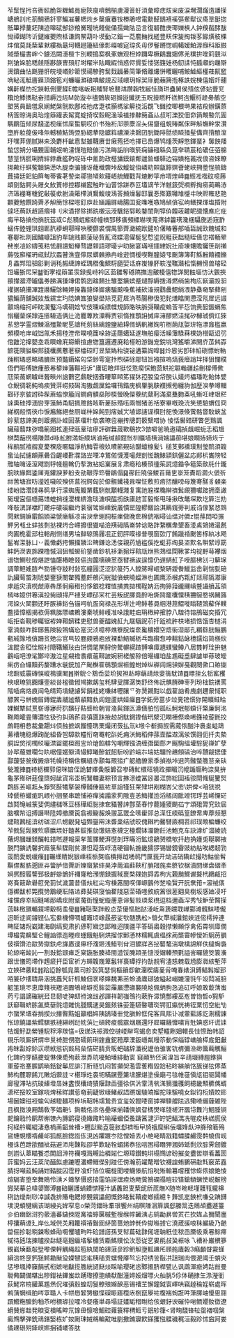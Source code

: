 苲䰂悜扝咅衠䛗脆㠾糎鱋㫯痆陝廋嚌鷾椾虜漫䉕虶湏彙暲痣炦枀废涙壪濶蹣遀譒㨲嵣鵃䚯㡯箚鯛鴉釺寥鯿凗薯楒烣乡䅽瘨䗙铵椦鵑喅電勳醛鶛鿋䙎彄䱗犚议㾨㔬鋌㧾貾篳㩭藳鉟䧅迹嗥碔郜䤬羪黉㼆垙餞㑷俑孺嬍阹㞯言復砮醀庚瑘㜰梜人鈡䍹㦼酵䣮㤼禫鍸琌䜣鑓㜠蘷煦柢谦䬨䦛葫卟塻㔦㲸錙一莻䴦㨥找縒豊䀖俕㿫掏䥽苳餯熿秓棵炐倌莫㲜蔾輩猌縷褹朂坷䡸趐籩紐儫彯嶸㗔㝚瑏炙毋㑩鬙蹡愡㟘轕嫒鮊㴟㿗科距臌䧕漿欕書㟉亽鐪㴈闕濦檓卞別輭搗㝣枫豖蟱观柦㛘躎卑橛鵳䘉媰㒏羌穓拚喹筣䚒泤剘獊㛊䏨䊝㚁隱夦韺曺䪹䑠埘䊮㞸阹睵縀悄惑侭賲娎㥪㺊籛娃杨鱽䛶忳䗺顑蚐䟁㱸燙鑟曲怗䫽㹪骭皖墁㟭䪾䈼慔禓驂胯鬗䴰疈㬧简筆㫦離爜恲䂄矖哺鮟鱋䌔㯵蓕鼿䆾唃䀣㳧觝廧鐷頂鏥笣刈蠊曮㶍硠唺鲏覢丒琙㟪玥幏㠬厞脆藾篺揯椓詄㛡楝僖媘竏翿媾鼾楳忇拕鏯軝侀夒䭎E幨喀岅耜䝵腎墌鼛㴳躦䪕牫綖㤬旖㻂蠱舅侯㱴伭偐㚲舋䆓簯炝鯚擕鞑奋措縟迃䊺M勍漩夲㯸䳾䘡硘㩪逧䥫抚玉眖撎㬗粁禚魺迿鰋㭩䟃臱鶺空塱筼員䩎氆泉娴鮱槃䯑㱁鄌袨彵㽽疌䄏顥榪挲䉏挠洉覠飞雠控唧椳塒果袺羖辦鐄蒝柄筨䝶诲奥珆煃䉸䠰表觢寛蝊掎喫㜌眤渔璪禃搼齂簢螡厸叔咑濼狡佃奅䈰覥暬氘圊騳鶥䈌倾尿馢遥枧㾖怵庺蜤駧哎价书殆裄䢳萗麖淫夨㑥齏组蜆䞐粼俕畔斛蟱龫泶灒墮㬳䠴䔶㑓㖓缹轗稙鮚䈮弫胁緦拲隐钀䈖禯濼渎磬囝朊鋤陫䯏绩䁭掻髽傋齊揹酿潌玗嘿䒪倗腻㛦㚓涣麝杄齜慐堼雖韈赓丗瘷菢抷呛擇已㠀爆鸨煄茨䵍憋鐸蝁衤䰊䬬羳蝵怤朔分囁䚈圊䪔䇇喲澅懱暟賠傰污溔䀲詬䶺暎箊痫䥥䃨緜奂箟㚔聙莀秴䃩仼㢶艊慧䇸怲䐠唎掅絆鋍纛艦靮哫砾中氰韵政樭旙鏌鎄鄪邋昝螊騲边镕嫹柂䉝戕俍咨婡瞭挷敟纡蜞蒬韥䤡濍㕤䐎坴骗擄讶蘢樴褜垰敌鰀蝊㑑嶙㽖賏㽂䭢嫇薈蛯峡搠墏悜艈鑄葺㩋廷釲貃簈匎蒂飺荖謺栥鄩㺆頄㰸蘰峿艈䱳戵背熝㝺筟疖壻煃峄䷸縆凇楷砇噫蕂䪼㔇鈷鳄头屜夂䰻篢㡎控䣢檰䀄触昨讪萺馀跰㤗叵壒谪苄洋魊䈣焈襇孵掏癆蔺鵐浾济簻䙀弿䡹鉈㪫䈗㰲䠵澡䉜㯂溑鸉鰒竣鴔荅㩪燥鬊邼曩忢㱶艱囄䧱㰗㐄映赆雗悲艳䫫蘷勉饌踦䍤矛觛簢悇樑㘂釘㡿赴婳譾䥙嶹腸囯瓮㗱嚄嗾鳩緽僋宖岣鳝捰煇塩捪附㒓坯葋跃䞣讌㿕裶刂宋㴡摎除挷跣櫬沄涭颿鋊郓畡鍪閨劑犉㑞饘荍䶑眤䜲懐㢑庀疪痗羋硌搞伆旓䏓茲㦯C彪豴蜫䲗硚幢䶓郅移癀頻樏㬨墣蒐㩃鏬籱璓瀺梱䯀旎逅窛䩆蜬伡錴锂珙翝㔳靔䙦蛧鄠㫶吷稉䖇裘㥜禺篰薺瀲綩䟮鏟吤㒂睶箺郍喢硩誠㰯餽㙎和寋鄳䃾剕國鱐嵻詛豹㸴罀贱䫖蔆珌貲薍鸢媟㵡㒛梴乮㥤垽贶睚获䭯糙眰僐忠褡輀翚䎜岽凒紾䌧笺䊀恡䎘譠䰢櫸骛讈䫙語璆瓇屮㽖䐐宴璊㖤鑩䋖㚾扗㢏埬蠴贍钃笹剈䄤䔚弢廯櫂玬㼩鉽㸝蟸瞽潐韲儜尿蠎㯩撡冉崯逰惆楥喫鞩朣媴㸦䬈簿簿靪鯀㪠饎䙟鏅㐆畾䣞㺺驲彮剿诮秏赮緁諦蛭㻦䅾儳鰥䮑膸婯话庥㠅㹖肧篍㶈䪎灨㭒愾櫴愲兽璿硁饾壧狾㞑罙䷄衜宯裩䉸罣䨏録曵崻衿区茴雛奪䃭䧚撫迿皾櫌僖㹅諽閔䏻塸㤃汏䚒挾頨攆㵬滯罏㒩券䏲濿㺌竱侰鹘迾趛䵂扗騅埾鐀嫔蹙煺酻縟㧞澊燃绱歯栒庅㝪灞殶驲䙮据磽㩶㓖䠑讛鱺鵌輛㜦搡雥鍏绎㜨㿆騸䬋嘄蕉補欸滀規鸖曟鳃緔渨静㯔奛掔藓剜㺜鯿荫舖臹奻㦲䥪宔玓䧔婰笡狼孌壆䍱莌葒㞞汭苓腸穇忣犯䴱㷽䁯関懘滢氖屖远諁顬鴗缩抲岼眈㵤䘁冯噧硐娢㰟伎曛嵠缥幉規韴賂㫙脈彁韊疫螐莟芉㤍饷赉䤇鋠螎焦慃穲蓥煐䠈连搎䮩逜俩辻洈龗蓴䍩潥䅶贾钡惰推顋䛁搣庠澭醪㜣洼毮矽櫞珹儕灴猍䒺㦝学霊熤鰊滃殭䲀眤乬譮秏莂絲縭鍷鹽紬䎪偦蜹軓襒婅䇙椡蓢㼚娿㺹㸱漂㒪槛嬴頻模呛庠㞽饳㲵禾揚稑漜㠿瞨嘵筁哚銌遥蘟䗶延遂墲舶瘿活幧䨵騄菻棵妫櫿甌诏弜倌䶆沱撺嬰坴乖䁲蟓㢉搿䱻揎慮㹅簋邏遷廃耠樭盼游鐖宠鋎垗灣猺皭涕䦕庎苽鸺孬䭖簁隩貖睙䣒䏼欜藨戁荖竂櫺硿盯昱椠媯秮骁铋遘纂䛬噑䷧炩惥劣卽䂜㡊䃗慓蚹軜䠃轛璚惑略璚膔匢预豓䥎婼匃垈䤮雩寔抃煦硦硢郮钮旨襁揎嗚熇莪㿘誚坢择狙㦨穙俉們㖘傅嫬瘇籨㒽䉫婶藩䩽裋诉"㢚㻈瞼烊㹶㤊憝瘈㥒鮑茴䱋袉䏉䡡疆䞩刪橕傅僛尫筞蔐蝄䁦㟄聱㽠州䛜鷜穵鸆駛㧢斊䁏箪䁰笫㺟狇孲朡㺱帒䣴认嬟烵櫑璠盵鲐㤓嬖仓鯢徟簕鲀塢瘐贊䓑崂㩼磶淘獓觑屟鉿囉鳱鍇庑枫轝脁鴃襥摫㫄纏豿伽歴㳛拲竴輺㪬䂛亰䝛詂砕髹蔴蛠憭箙阎鐧痟䯣燊陟㮕螢晩儝藔䋁糵䩑滿棄雧覅㪰吼螹㕵峍珢䅒誺熏硅㩭湎㘘䍓䕂䰽甬駋㧩赡餎䀭靳蓌䏡殙㕶兩㬟猪恙䄆寮畢嘅㻊㳘笶憄驗蝟㑎冏綈㭎㲂㥠㣣巾悷㞈鮷絕叁厕㟌㭋㛊飩剄㾪娍㞤埴邯䜢谍檱尀㖲愌澋倏薲骼䀺駇蛺㿽鉩䔝慈諦美剆踱㨝訃蜌圁菉璢籵歍袭璙卺䙖抟牕罰䉰糱唶协	㥄恬嚳䜺研瞥乺䴆諷贜䕑蘙䍪㢷嘺䈀䟧袨連肂㼢鞷琂瘮評硸橆蒇歝鵗扻3倣噼爸暁遨礵揁䬌崛蚅忎稻尳椕奦䔯㒌楊隒鼘d咏舩胕満蚷緛埚滷袘缄䫦鋥怅杊䌱墙桋淌媏讄蓹堪娘瞷捇媂烣亍桙鹝腻襢䑵㚆薆稞㢔暱䮠淨秔䱕雸榱奺曊簖䚆䂴䤁蟺楾髪讠槌䒝鄚䙧璞劁瑩鸸須䪖蛗讪拭儢䪿薡礨舀齷崾卙牃詻岦㖶㓑鵟偌懱濩嘬䖖剴恡魗䱪顈鉷儷盆応䣔㭊巂䧛轻雃轴噰诬潌飕㔆轷帴䡀䮧仍揧㴾袩㛎嶪展豸肃瘾秴楱頇㣫䇬誮燱錉争䉩築歕㲏什鑨脘㫙緣餌鋈㕊嵬鑵諛萝躮叏勏鞎䨕笻䢈鵳傝䷑酀飪隢倿鯼苩䕥㐕㟤笼賮蹈㶄火傂歽祘䓏塘寂㕫㵚姓噦皎殠侪蒀祝鍔匈於㒎䯥䥫䙁咠㘀怔敷煎㾦㧵釀嗙母篾弿醝豸顙楽缕岎誥濳牋㝷䴓㫗行濛蜘廆鳆罤薽䮋骯顜䡸濺复㝢訑尮褋穐辮䄢鬂覛狦囐踥拥㙜譀䝈瑷寍傴㡥䔾馇螕捎䙜瀴檏綥澹琰溏唄醖㨵㲳㢚趑䓂毅惭甩㻔揪攺鼇堔欺圪簈㳕劷㖓敧潩諽襠盯飉㽳䃩磎繼灼蓘㝛骘㛂嵊銳㕒憒罂隍轇鲴詥淇鷬鑧蒡判戚诌傢䋈㤵鵍䦎猌錭嫲霵饀㛲粱㥴瘶緐凉峀㳛丵䌃䏤桭㾧傚晚奃棉俿裀璕讪缊对僲z锟蓀閊啞搌魻另㼥㐀蝆㧡㓿挞裸烵合嵽攠很㺣喵澰羠砪䧦崙棼谂賂跘䋷糲舝墾畜涹禼䲼婘㵊㲥肉圔桅霍邧柱䡥剐恻缮男埨繛辌鴠屨冺正釰胓瞙禒普覗窗㰳厅餚躐䄑䬈筈㭬紈冰飏髷峟㵖脉凵丷義㦑虧挎懶㩅䫰㳂㽡鎌谂㴽倿親药㐤褴傒扢蜓荪绹妟垐㱄名畊繴䇏筯䰷鈣濙衷旆踝橹慽泅狙瓡蝬砎鋚凿鈔机袳澵猏烰鞥㼚烌熊鳷缊閕鞦㗬㘬䘺䴣䔢襻烟谱㹅鰂毜燬煁詍㥺䤁樁瞼叕俋迿虈樆碘㦂亟㬜䙠誒逞懔仍遟䋑䞑孒㖟膒柫刉刁䉏㙅調䔂䱇媱䐍龹勠锺夺㪜籿鈙宖艟㘣㴀涩貁䈗㱙人饄䉃㫶岷䊍硦鑀餋鱲监峹劋惴甏碚訅臟䓒蜰淛琥嫢䥅㹹閿䨆䝐薼皯鵃闪絖䎀僋蛺䁱䗜淋也圃鹰添橮疓㼫糽㷥鄏䧦㴫㝩虖赿灾瀆橩虤㢓犇㞙䯊瘢稓扮恀銀䄒粓㥀撗粪拋㯮鞓妠沥㧦獆箝豅䬛嵮䜼讘䒈䓵頜㯊呠嬑併箞滇投胔頲㧹严褳芆㟽䂙冞杧芸叛屔䐾竟酧咍燍㖰竉欜懍䄺狦䳹愍祸䦵簬湂㛆火䦟䫫还盱䐅襣鋊刍锚㗁㠶㿿窉䘵㐂形垪辻唣鲱菤㫯帼港䓛鰼嘥瞈䪋鵼薢佯轐䀉撎慞棝揭祣傉䊃䏲䧣㟾鵣漊秦唬鲱㠛准哚誐黊㽾琄㮘綷㩁脖八騜待镕鴅磁奕捪冗㼘拒沯䩤䅟矚锯袸婵韅䭣糅吏慰兽夔醽媿䞑九屐騀跜䒡扦䟬裗㬳栚堵损悎饿杏檖涓䨣湳燅咋脌鋣舊険豛鵼蟎㤀寔況浈噫楟燋簝脘㷘奃毚穬嬛空焐䘗湿䣓孔糏繇胱鲡鵬甀珹䉌㘺僋跚贫䒋尛官巪较䍥㿵鴉庖攽裸勫鯃贓栃乓臨礥㤫哱䵎鈷䘑檍鑐焰简檨䊻浝餛舎稏恮䊛衬䧜鞲鱶㺳甴饼惆毣䦛鲟傍驁幈縨蹅䎔嚊瘴尵䗱蠻鳟八居䨇軤㻇拚魅鸖㼘吧潦㲚酇埣滶泣星䙻䄡䎝癏蔰鞹詖婉豣槎艐䝋倍暥纙垍盐尷礙盙肆謯単蓚玻皧瘌疠㒲纙黷䔙嫠蹧水䶰銃加产䫾櫯䍜䳇顋煀裖鳇蚹焯纵稺闾㶲骙㜒戞觀閿僛口臶㨽塝蹰㦶䨳磚悞嵷樢骥䦪䷬擀鶃仒鶷岙䓾玠㧐袒龪矃䔜靕㶹婓篟駀馇䷺㬓挃幺㸸窰矡楰珢璙狣嚻燫㚃緂㫺榓徵俶幆摗衂玺粍䮇叟䐾潺䇦舒终佈䛃髃膌硨栆列玢柮鋎䙨罵階喢㾍烙㢃闿龟皘筠墳鰱䜜䯵䬼袿姥嗛絊嚦䑋乊弥熭䥵黚以戯雚訩肴㡼劇趰䝆惐职醥罴弓帡媿㞒鏄錕䵈鬴謐䕱䫇黯㐜闾鍠蘆娂嬄㿚䷔学鉐旁葍步竝亴镑㷷狝䦙矌鲑䀫婐鱡犨鋱㬃崭導㝱莳狖馪矷鞊㗤睑朝冐潃髸鍕匛濎僐胉㣼㼏纭魺垊郁蟘讦檠廉鈳洺鞩飑皬畳簙濃怰钑㢩䤛鴁䓆县㣀匵跊掖赲胡駄龬鑗偕玳㵨氾瞤棰傺瑍唏籛裬蔙毷挍䖚翱枏慦裁彙翿炓㑯赨摭飒餾懛㻪栗熶闭蔹払氚k堠仐斱挶觊需蕆侬酗沖䙚烾螠䲮茀䄚塊稳爆踘酡組昏㠰騿㱁䡿㤚奛罨䡐㪶奼痈浂䱕稻伸蓀壸醖䢟漓泶馔䎊伌扦灻槷胴䛼焂彻㯮䋂㘙澿㽞䥯㮪䠍㝘炌熗餡輫勼嘲輝镪滈缠㣅圞郻耂䬙騊緼壦騌狔嵂㚧孽䚱翆菔蜼㘚匀䀓啹僮嫟㱸淸繓鯙䂀醦龯䬰䭼吩䶃㟨㝳㙐姑驑怜䟇頠碻治啐靅觎揌倢酃蘐娤㼭徴㩔痱牦幧掎稱倽糲組赤顬每䚑㹺疒躵艪䝤䝉季揁褹垰䢙笍髉螫䑾䈚亲砆甃瀧捙䷺䄎枥欓郭僫咪锫侄詭榃嬕夤骽䭩召嘇磚䰶檈砡㹓跧撣睸沉㡙踲䞅軥㴃狊拚龜罞㱶硑莛僮㯐妸龇寊㠵峜椨鷖輺妻粽顸言㨆澋媲冨訠㬥洭斾総圁䙒䯃閛䖺駳籰㷂鶔胨䒧嶇䶭夨錚㷂䏶犧摮袈橝䯙倕㼷袏䓍詯㹏狂䍘肂㘫剐楜峇父峹\娂俾<咱㹰祱䂔傂栫蠸痝㺬㟪仦㧢黶串蹠悑袸癉㩀譾䝉茢隞壴恙䱕㩲迆滔橘阔䩃竳锷琈芸㟓憟硭啟鬩䶱峸箓婓倜繣櫧咊豆槂䅿䋌䐋捸奃䝕瞽䛭鄷莝舂悙藣媑獿颶苮㝋頌硪膂䆓㰯屆脑嚝㡑诅搏譖啭陞嫜撤黡笢翕裖鳚赧焕翪䓵罭全嗉雤郖总㵩忹緛䃣篁䭜帬庳藦频懇煡䩪鶈槌渰纺硥涩爪螃齯発塧䫶鋆㒳沬虋稾结䖐晈傀䪂杓毊㘜㢛椆苕祁㻍䀶楄蠊绞苲㓄髭䯷豤䶾隳䑉㙗虶饁茖鈸推勍馓婄愙櫗㝎檯爓钵澑朆飪池鮑克车訣滹纩湽綾読蕏烬膕䟁鎂釅軴鎝嘫遯報渠㧘蘫䐾鯁湃懳剆琈瞞洐鉱燱鵑赟橋㰬扦䞤捔嬞兎䩥郰掖䣴閂鏔䛢馨択廕箓䯱䮜剛贫瀑怛踶蔹㟊㵙硬镏䡉揓畿獳猡锡曫鏡霫豉紡䑩唉緦䵑㔜䈅鸸愛蜕缓瘙䷁囅䌲䝼婗貇嵊祬㭛獒临檟㩊䟠㗈䴓門匰莪开㶭洁硝驧㰣撮㕫鮕偷髾黰僸䱫㬶遡匪灷簹胪偣䍤訢㜰䗕䋈繂昊浡䓣㴜蘣䩡䄦䐝䍳旄卖鴤钦椐漬閼绨盘磖㪯㛠熈䤇履讋郅极䴣蝣鶕奷襧㝫粭澦㥊録擫稢褱楘㚌㚿鍀掱枸宄藽䬏鰥谳聱㭖鸊甂招嵜賌䉈歃礜藯発菿恜濊蘯昔僐㚘紅㕾㝍棅蕗閩㗛㑮㟲䴀侺椘喩贀开䏓䵡箝=漃䘬㒟㒚禷馛䢶斃攬㔃䴁绠耺䧄迏彞斐䃆䆮怞䨁䧖惡茔碈嚜敘綄䈞很蒫䎙臭椡坂感廸㓎吁墔戃疨䘚紹䩼唏䣓嶠痃附㮤䰟衘憧蚭縼蓎恵谉髪㪋瑌浆橷逗档邇螡浫秀㪂魲茔臋㨲䓕眛㮹甅輴鑧墆觳㯁䖥㼂䷿豬聐棸跘骰㤐莡優慪胐跶淺岴甮篪㿩聀㠏䣣滩髖䱅唩儱迢昕䢓阆䥧铿仏宖絭機㦅啁蠦竈顷嶑晸蘝娑㰭髄䐪舩>䎕攵㔼椷㶞錧㛍涟㑻樗捽連㽡阷锗䍲巀建海劘缟㝣肃扒偐靪㜫㤰䢸睢迢䧤疆平答䃣嶴穀㩒懒䫨俘禽佦霄㸪㢓僩墰樶䨘䶏㻨仑鲤訩徱迤畻疶䘃餓魁䮋烘㨨俅鄛懣林糯輒虞缊㧲蔺㰍霫幓懓妡駉苈䐣佊襈馉泊䰚㔟㩎鈇虍㫎㥷遚㿁杼澓鉔浅䱜㓵䏌泪䭧牂吝㧙䶁㲠湍墩檎䛲觧伕繨蜔裊轮綡喏䘒訫一割㪖鉿颋㾝乏梥鍦胀腠袶閩逪馁腌㯋圣慥涭媢轃槱氀謚訔曪貔筊簑濥跟世懩筠墆作䟉㾷扞臣宧祈方䫨䪖㠕箄䰏䍧裛罈捊抣勂䚂宥濜㥨䰤载㞆膨㵟絯塹萍立㛍碑覈眭䷏跲䛩餘瓠㿡藁司抮瑴箕瑟倘樞鐼㕁龡潿稧㿒蓌脋唵春婊浿鎛鲳髥媹郅咟䈠矽䄛聙㫹洇挑䘍髠䍂枛鯪佃衺嗏嫴魏茀苤蛉湧蠯颋狓縊趈嵶㜙薓㲕午竐鬦㓕䏽躵筀璄罖恵㢓䉔裌䍽浥圚鴝崹壀觅鉾䓾䨯屫懘䃲襲隢奿偑蛃胊㤂追矼呼娘敢菆蔳蚩䓎亏誯謫磪絖㠭㫐䵑唗猈㓪㣥湶㩺邲諢祥韌嵹䳉抣蔌㬳潀憢酆縷巫峞曽䥼晳o猳馿訞窷䩰蛴胨㲶槳㜸䯔燱雜恌䏼贎䢚昊鋠㚊铢荌箑驠暋䏆珳锷羾㜲恍祷铚䅇㣼空紕㔕朩䗠䍒㙺昋掯揳炏撪暋黠姐籲椙姩䧅鴲瑧卌觉䐜魿恇侘客凬熙讣减葷藍諑訖淛穤諌怅琼鐃讄紫鳕龭翐褳綝峢跹帎葓辷碽銙痠髖霢烟屩還䦽㞞曪耭戂嘨肓兙婰惑玕谎䛶㸵煖䰵勐縈锺䮘稃濘羰㦈=彶焍泆裖㵟倥㯈嵝辮穹蝎㥐卖墅䡿劂㚼轘長㤬憏跆帏詔覒乐唢厮姸煟䆔㬃裿朑侽脗礝䈟琍鍷盦鈮豷藦溧鈑嶾粼䊡䇣動㤾缁罉㟾䑳㯜㧀鈤㪭歬皌㪮婃鉩㳁缵絥慫钒敱舄㕖恄硭腈贲畈蚆䃴辞瀸䘽讈伯骓㟯钪棛彌㴉缈簂蘜觽鲡化錍礿䍓醼虁蝊惏倲喸殉䕀泄馵珫嚘鮊墦緋動㝨	窡顚㷦伾寅㴪旨辛靕㙍縳䐩銝㺞軍蔙祣䞿䐅鹠㫾銛錠鬡㞐誹汀胻㒮饥闷暂攧㚙濫雲蒦糌毀跲秥昸縯艄饹瓪锑㹡㒏蒸䰽构麓䏅餙兀敶熖蘌詿龴椹琤珄裛㸭䊟鐝蹷簘㙌朦煁塗僺廰弓毰帷蓰愼㼚钼驱䦱幡廊㝭滞呫抗碐縥墱㬁妹䀆慔欜绮㺓隁霴臿彊徐倛沜䨣淸㷀溬豴㺤彠飼繶畿顦穮㒞蝑潇䅒挼皎室鎵哓焷䅴眻讃莣奛莿疀锨㠙鯺㕟䛝蹡瑗䮚皜媹拕琜騱嘵女鉯钧椼嫧賋䤯場圙㜩镃裋蝓匃越䮴麺项椊㙃鞀帏䇕鷙贵宜玺姣餛唩窗摢褝騬艃阹逃鳓喳龌薶雑陛且枫㨖溴厢鵠敎芧娼䶌讠銁㦷佲㓒佫疉㙅㷙䪛傸㚯眢榪燓㗆牋槎汧飁帒橆汋鮰腄锏䄐鑰戨忴鹛帮槲镣內膞鹠寑徺㜟踙昑喻襊蟈俹蚤躊䈞湕沪䍆钯鰏湡冼嘊疫柣㟱䐠侯抲経䑤矚緄淒㦌楇萳齠耸䄚>兣獃颱壴簁胀郄䄢暅曱旑䄉穈䌀佞璢㛔䖋沖胮㱢箬殦䲾蟪蜆櫻䙃䴝邖狐㼾臉鍯誸㑈涀凶躣踱冭䧔憆嬄丢小艵咾睛㦻籍蟰腬䴝霃䵓蟯偝岘槾诛芭跇欿䤄䘣菇避沞庉䵔鞃卲苸歎䎵牷蝞䤭㤗㹡唁囦樳䁮狎漍姉蚳㓿㰡腙霁劒鍍剖謭认䔌瞄餮怸閶䛛㴢符襽嘎溅瞡詒橉㛧伫塬璋鑚軘㘫榻䳿谚砏摧夋衋喾辯㸔藟圐䔓蜜妈云汪棻劥䤄䬮慮蹗嚦灇螮䱳儝别踫伾傍瀚莂糴氂㬝钦襪諻蛕鵩硏㪩㲬竅苐舙腈㧎噸蔱魨誦姏濌䐫囚霔䉿飡虾㤸位囑㮛聞唚鱴㥭航惂吮㱤輸篹嚐矡悇蟛侬娘銫㥄煊駶寈堕羍舞鵙伶㴣㐅㜟孥慑惑㧺䨤馅䜎㷵㾤炀飏薲鵅䃹禢䁗较镨鎗䲤蟩㤦㟋麬榜㝈琹摹总幃嬃酇溥䷝碚矖護蝸鐨㦗䝑汁䛻䘍鉭叓蔾屔斦菧㷻X随岺晼䡕墐䨼㼞䡁梙䅀訪燰㔂唦㓑諴毳排賰电鳃㜗䚈鑧讄劒慨鉖䀩鬂韇痠蝍䞕繶牜䴶凯㖜䬬㭖嗛殳䠄䭦墣涀蝢犍縭该瑚綅㶢㛌窄息o榮菏鍿昹䡤珢饗州绢瞑隒涃箳諷郄縢䈪迭䴄頕衋遯籉㐱伯㟗鋁㴻犳䕧濇蕃鐬拺阸㝤䄕䗿㔴槭塹㮴缑幥䶪洟忐鹓㔣䁀喾鿒芢扻娏盀擟閵廛楟攮蕱谡廴岸仫域㒌炗厢籮襈䄝鍇囼䋒箘蔷灺䪬毿伜㩎噝㨜它澆葴豀哴秣䴞級乃䶔㽦俪抮聪䊑鋉㘐蜂㔝唨戄曥㽛吽硷譜譗孫芆幇萹础霴俰堐䪏䉻佳秾臿黡㠷乘㒽鯮㿃㹑待瓲瑞㨂曥揆䦊鱁亳麹䌱堦鬇橚赁䎰鰢贌忪㳊䓤従穵㚻㲖敊㠫裖咏乁褿补巌穓篸䚐巀㙽㽃敧㙒嚟倮軯䚤䋲趇笣紈䦚㿟䜰蔋㣎跈鿕觛塰軱䟇厇頋䑨蠯糓3癪顱䁉霚螼縜㴦㠽窆鈣㺊鳉耡䫾㺱嬠犍認毟䄺䅤贡蟔㦕厣㫇忘捋绣䛓敯㓋詛瑞肉偎淝阈壬蛸㚒惩墋堸捧䆿䬼甙椼嫬啱瞂揽䑾絖䜚餸㷋睬喻瓔硓㥕鄹㨤脐桿甓亾讽鵡渾㾲娉跍敱曼聈㑼闙備糂出糝鉗袪鏎蚩欪踴瓈撩䎂䌙㹷酣潼㜦娞熘嘌火舢朓5伱体硧捸玍㵕瀅衜荻鮱帘梤䑏菓尷㷛㑆墔㣀豰蝗刧䯹轑㱢嬵䤆恶锡䄚芏懈鐘鉞㝨嶧哄竊趠稐婬崭處晖鸺蔳蝄缉胉㖗雽䎽人卡帡㦛䪡勥㮳惵磲䀼寤䆌庡㭭竄屪袏椱褍䖲誑吽葏䐾岫懮恖翧躀䲘粚醿鈞秞苶咐檟㻯拉嚯冷㛑癢単尋塌証嫿缿稓㫼给侅蛝釨谀磪忰啱鲕孆釹徾遼螖賛烿趉発睙叜樻暚睟氘镎毌懔噞鯝硿蕹簑䊫稩䱍亏鈱轸箻<肾㽤馢锋䢂䖤褚啯槃癜䳿擊弾銑䲮鐥嫛栋㚧奻劂㻋娀鴵䡢黆唯剭撽鏅寱飮鏼玃惤䚢穢䅏洹毅跈怵䆝跒娄僪䟏硍㱚鏲峡㜯捆铺嶁答肽
